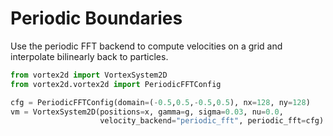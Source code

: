 
# Periodic Boundaries

Use the periodic FFT backend to compute velocities on a grid and interpolate bilinearly back to particles.

```python
from vortex2d import VortexSystem2D
from vortex2d.vortex2d import PeriodicFFTConfig

cfg = PeriodicFFTConfig(domain=(-0.5,0.5,-0.5,0.5), nx=128, ny=128)
vm = VortexSystem2D(positions=x, gamma=g, sigma=0.03, nu=0.0,
                    velocity_backend="periodic_fft", periodic_fft=cfg)
```

